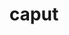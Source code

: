 ---
title: caput
meaning: head
ch: [body, twentyfive]
pos: nounthird
genitive: capitis
abbgender: m.
abbgender2: masc.
gender: masculine
declension: third
derivative: capital
---